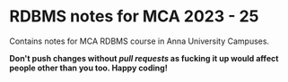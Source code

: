 # RDBMS notes for MCA 2023 - 25
Contains notes for MCA RDBMS course in Anna University Campuses. 


**Don't push changes without *pull requests* as fucking it up would affect people other than you too. Happy coding!**
